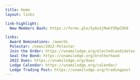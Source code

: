 ```yaml
---
title: Home
layout: links

link-highlight:
  New Members Bash: https://forms.gle/5y6xXjMakY5RpCDk9

links:
  Award Nominations: /awards
  Polestar: /news/2022-Polestar
  Join the Order: https://unamilodge.org/electedcandidates
  Seal the Bond: https://unamilodge.org/brotherhood
  2022 Dues: https://unamilodge.org/dues
  Lodge Calendar: https://unamilodge.org/calendar/
  Lodge Trading Post: https://unamilodge.org/tradingpost
---
```

